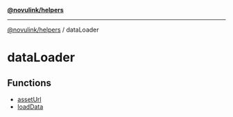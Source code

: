[**@novulink/helpers**](../README.md)

***

[@novulink/helpers](../modules.md) / dataLoader

# dataLoader

## Functions

- [assetUrl](functions/assetUrl.md)
- [loadData](functions/loadData.md)
